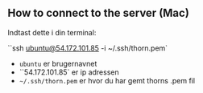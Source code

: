 ## How to connect to the server (Mac)
Indtast dette i din terminal: 

``ssh ubuntu@54.172.101.85 -i ~/.ssh/thorn.pem`

- `ubuntu` er brugernavnet
- ``54.172.101.85` er ip adressen
- `~/.ssh/thorn.pem` er hvor du har gemt thorns .pem fil

